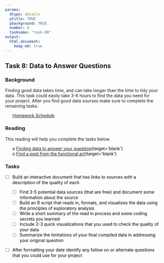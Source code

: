```yaml
---
params:
  dtype: details
  ptitle: TRUE
  pbackground: TRUE
  number: 8
  taskname: "task-08"
output:
  html_document:
    keep_md: true
---
```







## Task 8: Data to Answer Questions 
### Background 

Finding good data takes time, and can take longer than the time to tidy your data.  This task could easily take 3-6 hours to find the data you need for your project.  After you find good data sourses make sure to complete the remaining tasks.


 * [Homework Schedule](../homework_schedule.html)




<style>
ul {
   color: black;
   list-style-type: none;
   list-style-position: outside;

}

</style>


### Reading

This reading will help you complete the tasks below.

* o [Finding data to answer your question](https://www.dataquest.io/blog/free-datasets-for-projects/){target='blank'}
* o [Find a post from the functional art](http://www.thefunctionalart.com){target='blank'}


### Tasks


* [ ] Build an interactive document that has links to sources with a description of the quality of each
    * [ ] Find 3-5 potential data sources (that are free) and document some information about the source
    * [ ] Build an R script that reads in, formats, and visualizes the data using the principles of exploratory analysis
    * [ ] Write a short summary of the read in process and some coding secrets you learned
    * [ ] Include 2-3 quick visualizations that you used to check the quality of your data
    * [ ] Summarize the limitations of your final compiled data in addressing your original question
* [ ] After formatting your date identify any follow on or alternate questions that you could use for your project


